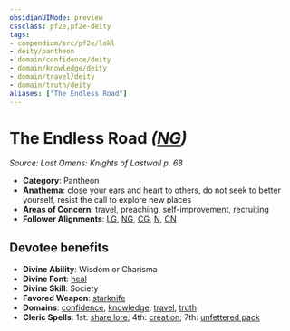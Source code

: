 ```yaml
---
obsidianUIMode: preview
cssclass: pf2e,pf2e-deity
tags:
- compendium/src/pf2e/lokl
- deity/pantheon
- domain/confidence/deity
- domain/knowledge/deity
- domain/travel/deity
- domain/truth/deity
aliases: ["The Endless Road"]
---
```

# The Endless Road *([NG](rules/traits/ng-b1.md "Neutral Good Alignment Trait"))*  
*Source: Lost Omens: Knights of Lastwall p. 68*  

- **Category**: Pantheon
- **Anathema**: close your ears and heart to others, do not seek to better yourself, resist the call to explore new places
- **Areas of Concern**: travel, preaching, self-improvement, recruiting
- **Follower Alignments**: [LG](rules/traits/lg-b1.md "Lawful Good Alignment Trait"), [NG](rules/traits/ng-b1.md "Neutral Good Alignment Trait"), [CG](rules/traits/cg-b1.md "Chaotic Good Alignment Trait"), [N](rules/traits/n-b1.md "Neutral Alignment Trait"), [CN](rules/traits/cn-b1.md "Chaotic Neutral Alignment Trait")

## Devotee benefits

- **Divine Ability**: Wisdom or Charisma
- **Divine Font**: [heal](heal.md)
- **Divine Skill**: Society
- **Favored Weapon**: [starknife](starknife.md)
- **Domains**: [confidence](Reference/Compendium/Setting/domains.md#Confidence), [knowledge](Reference/Compendium/Setting/domains.md#Knowledge), [travel](Reference/Compendium/Setting/domains.md#Travel), [truth](Reference/Compendium/Setting/domains.md#Truth)
- **Cleric Spells**: 1st: [share lore](share-lore-logm.md); 4th: [creation](creation.md); 7th: [unfettered pack](unfettered-pack.md)